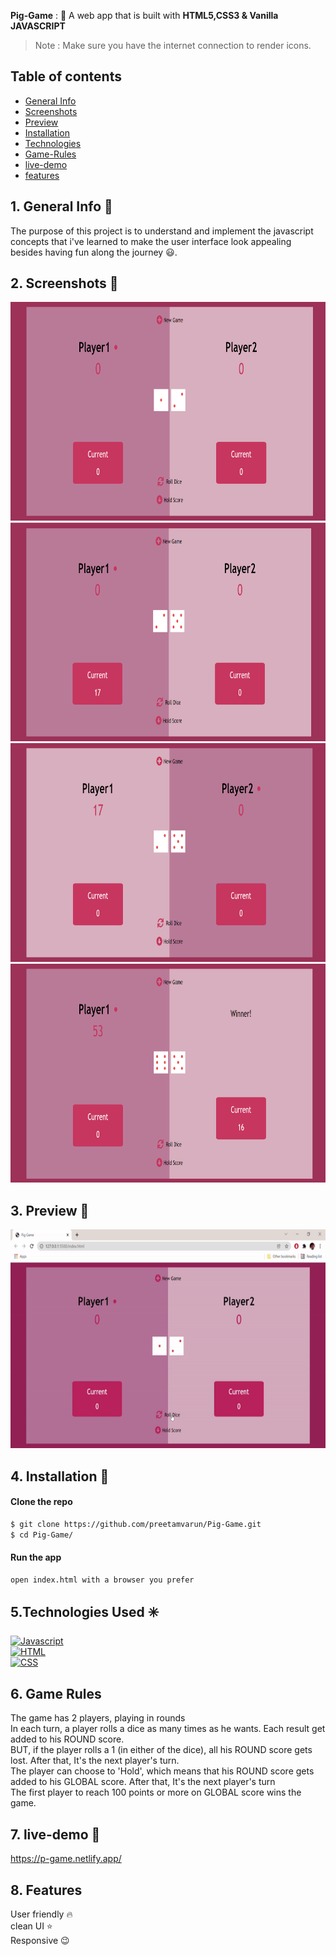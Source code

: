 **Pig-Game** : :jack_o_lantern:
A web app that is built with **HTML5,CSS3 & Vanilla JAVASCRIPT**  

> Note : Make sure you have the internet connection to render icons.

## Table of contents
- [General Info](#generalInfo)
- [Screenshots](#screenshots-)
- [Preview](#preview-)
- [Installation](#Installation-)
- [Technologies](#Technologies-Used-)
- [Game-Rules](#Game-Rules)
- [live-demo](#live-demo)
- [features](#features)

<a name = "generalInfo"> </a>
## 1. General Info 📝
The purpose of this project is to understand and implement the javascript concepts that i've learned to make the user interface look appealing besides having fun along the journey :smiley:.

## 2. Screenshots 📸
<img src = "images/a.png" alt = "taskListImage" height = 350 width = 750>
<img src = "images/b.png" alt = "taskListImage" height = 350 width = 750>
<img src = "images/c.png" alt = "taskListImage" height = 350 width = 750>
<img src = "images/d.png" alt = "taskListImage" height = 350 width = 750>


## 3. Preview 🎥

<img src = 'images/preview.gif' alt = 'preview' height = 350 width = 750>

## 4. Installation 📀

#### Clone the repo

```sh
$ git clone https://github.com/preetamvarun/Pig-Game.git
$ cd Pig-Game/
```

#### Run the app
```sh
open index.html with a browser you prefer
```
## 5.Technologies Used ✳️

[![Javascript](https://img.shields.io/badge/Javascript-vanillaJs-orange)](https://devdocs.io/javascript/)   
[![HTML](https://img.shields.io/badge/HTML-currentVersion5-green)](https://devdocs.io/html/)   
[![CSS](https://img.shields.io/badge/CSS-currentVersion3-violet)](https://devdocs.io/css/) 

## 6. Game Rules
The game has 2 players, playing in rounds <br>
In each turn, a player rolls a dice as many times as he wants. Each result get added to his ROUND score.<br>
BUT, if the player rolls a 1 (in either of the dice), all his ROUND score gets lost. After that, It's the next player's turn.<br>
The player can choose to 'Hold', which means that his ROUND score gets added to his GLOBAL score. After that, It's the next player's turn<br>
The first player to reach 100 points or more on GLOBAL score wins the game.

## 7. live-demo 👾
https://p-game.netlify.app/

## 8. Features
User friendly 🔥 <br>
clean UI ⭐ <br>
Responsive 😉


